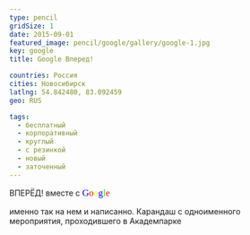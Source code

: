 ```yaml
---
type: pencil
gridSize: 1
date: 2015-09-01
featured_image: pencil/google/gallery/google-1.jpg
key: google
title: Google Вперед!

countries: Россия
cities: Новосибирск
latlng: 54.842480, 83.092459
geo: RUS

tags:
  - бесплатный
  - корпоративный
  - круглый
  - с резинкой
  - новый
  - заточенный
---
```


ВПЕРЁД! вместе с <span style="font-family:serif;font-size:1.2em"><span style="color: #0000ff;">G</span><span style="color: #ff0000;">o</span><span style="color: #ffff00;">o</span><span style="color: #0000ff;">g</span><span style="color: #00ff00;">l</span><span style="color: #ff0000;">e</span></span>

именно так на нем и написанно. Карандаш с одноименного мероприятия, проходившего в Академпарке
